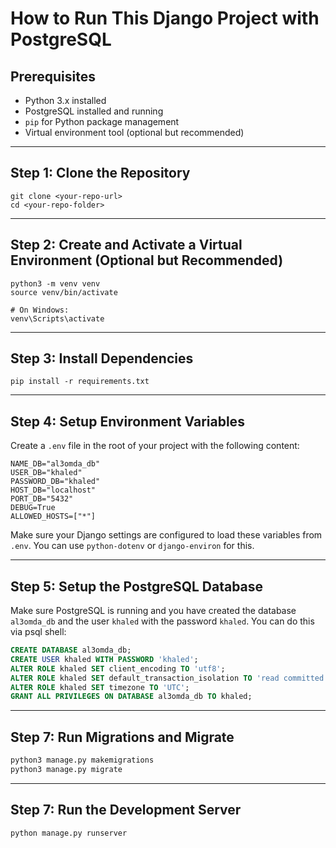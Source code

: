 # How to Run This Django Project with PostgreSQL

## Prerequisites

- Python 3.x installed
- PostgreSQL installed and running
- `pip` for Python package management
- Virtual environment tool (optional but recommended)

---

## Step 1: Clone the Repository


```
git clone <your-repo-url>
cd <your-repo-folder>
```

---

## Step 2: Create and Activate a Virtual Environment (Optional but Recommended)

```
python3 -m venv venv
source venv/bin/activate

# On Windows:
venv\Scripts\activate
```
---

## Step 3: Install Dependencies

`pip install -r requirements.txt`

---

## Step 4: Setup Environment Variables

Create a `.env` file in the root of your project with the following content:

```
NAME_DB="al3omda_db"
USER_DB="khaled"
PASSWORD_DB="khaled"
HOST_DB="localhost"
PORT_DB="5432"
DEBUG=True
ALLOWED_HOSTS=["*"]
```


Make sure your Django settings are configured to load these variables from `.env`. You can use `python-dotenv` or `django-environ` for this.

---

## Step 5: Setup the PostgreSQL Database


Make sure PostgreSQL is running and you have created the database `al3omda_db` and the user `khaled` with the password `khaled`. You can do this via psql shell:

```SQL
CREATE DATABASE al3omda_db;
CREATE USER khaled WITH PASSWORD 'khaled';
ALTER ROLE khaled SET client_encoding TO 'utf8';
ALTER ROLE khaled SET default_transaction_isolation TO 'read committed';
ALTER ROLE khaled SET timezone TO 'UTC';
GRANT ALL PRIVILEGES ON DATABASE al3omda_db TO khaled;
```

---

## Step 7: Run Migrations and Migrate

```python
python3 manage.py makemigrations
python3 manage.py migrate
```

---
## Step 7: Run the Development Server

`python manage.py runserver`

